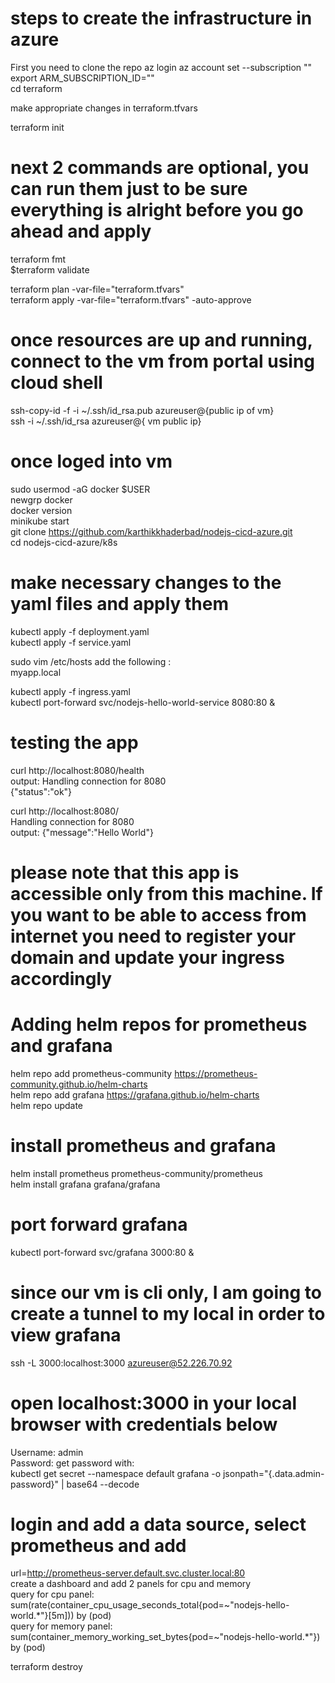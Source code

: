 # steps to create the infrastructure in azure
First you need to clone the repo
az login
az account set --subscription "<your-subscription-id-or-name>"  
export ARM_SUBSCRIPTION_ID="<your-subscription-id>"  
cd terraform

make appropriate changes in terraform.tfvars

terraform init

# next 2 commands are optional, you can run them just to be sure everything is alright before you go ahead and apply
terraform fmt  
$terraform validate

terraform plan -var-file="terraform.tfvars"  
terraform apply -var-file="terraform.tfvars" -auto-approve

# once resources are up and running, connect to the vm from portal using cloud shell  
ssh-copy-id -f -i ~/.ssh/id_rsa.pub azureuser@{public ip of vm}  
ssh -i ~/.ssh/id_rsa azureuser@{ vm public ip}

# once loged into vm  
sudo usermod -aG docker $USER  
newgrp docker  
docker version  
minikube start  
git clone https://github.com/karthikkhaderbad/nodejs-cicd-azure.git  
cd nodejs-cicd-azure/k8s  
# make necessary changes to the yaml files and apply them  
kubectl apply -f deployment.yaml  
kubectl apply -f service.yaml  


sudo vim /etc/hosts
add the following :  
<vm-ip> myapp.local  

kubectl apply -f ingress.yaml  
kubectl port-forward svc/nodejs-hello-world-service 8080:80 &

# testing the app  
curl http://localhost:8080/health  
output: Handling connection for 8080  
{"status":"ok"}  


curl http://localhost:8080/  
Handling connection for 8080  
output: {"message":"Hello World"}  
# please note that this app is accessible only from this machine. If you want to be able to access from internet you need to register your domain and update your ingress accordingly  

# Adding helm repos for prometheus and grafana    
helm repo add prometheus-community https://prometheus-community.github.io/helm-charts  
helm repo add grafana https://grafana.github.io/helm-charts  
helm repo update  
# install prometheus and grafana  
helm install prometheus prometheus-community/prometheus  
helm install grafana grafana/grafana  
# port forward grafana  
kubectl port-forward svc/grafana 3000:80 &  
# since our vm is cli only, I am going to create a tunnel to my local in order to view grafana  
ssh -L 3000:localhost:3000 azureuser@52.226.70.92  
# open localhost:3000 in your local browser with credentials below  
Username: admin  
Password: get password with:  
kubectl get secret --namespace default grafana -o jsonpath="{.data.admin-password}" | base64 --decode  
# login and add a data source, select prometheus and add   
url=http://prometheus-server.default.svc.cluster.local:80  
create a dashboard and add 2 panels for cpu and memory  
query for cpu panel: sum(rate(container_cpu_usage_seconds_total{pod=~"nodejs-hello-world.*"}[5m])) by (pod)  
query for memory panel: sum(container_memory_working_set_bytes{pod=~"nodejs-hello-world.*"}) by (pod)  


terraform destroy
